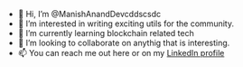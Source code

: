 - 👋 Hi, I’m @ManishAnandDevcddscsdc
- 👀 I’m interested in writing exciting utils for the community.
- 🌱 I’m currently learning blockchain related tech
- 💞️ I’m looking to collaborate on anythig that is interesting.
- 📫 You can reach me out here or on my  [LinkedIn profile](https://www.linkedin.com/in/manishanand94/)

<!---
ManishAnandDev/ManishAnandDev is a ✨ special ✨ repository because its `README.md` (this file) appears on your GitHub profile.
You can click the Preview link to take a look at your changes.
--->
